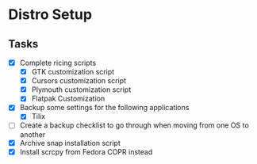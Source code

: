 # Distro Setup

## Tasks

- [x] Complete ricing scripts
  - [x] GTK customization script
  - [x] Cursors customization script
  - [x] Plymouth customization script
  - [x] Flatpak Customization
- [x] Backup some settings for the following applications
  - [x] Tilix
- [ ] Create a backup checklist to go through when moving from one OS to another
- [x] Archive snap installation script
- [x] Install scrcpy from Fedora COPR instead
